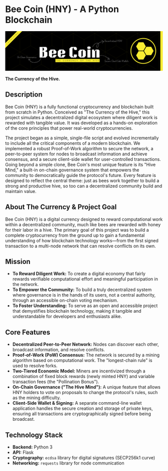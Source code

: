 # Bee Coin (HNY) - A Python Blockchain

![Bee Coin](assets/bee-coin-banner.png)

**The Currency of the Hive.**

## Description

Bee Coin (HNY) is a fully functional cryptocurrency and blockchain built from scratch in Python. Conceived as "The Currency of the Hive," this project simulates a decentralized digital ecosystem where diligent work is rewarded with tangible value. It was developed as a hands-on exploration of the core principles that power real-world cryptocurrencies.

The project began as a simple, single-file script and evolved incrementally to include all the critical components of a modern blockchain. We implemented a robust Proof-of-Work algorithm to secure the network, a peer-to-peer system for nodes to broadcast information and achieve consensus, and a secure client-side wallet for user-controlled transactions. Going beyond a simple clone, Bee Coin's most unique feature is its "Hive Mind," a built-in on-chain governance system that empowers the community to democratically guide the protocol's future. Every feature is designed to reflect the central theme: just as bees work together to build a strong and productive hive, so too can a decentralized community build and maintain value.

## About The Currency & Project Goal

Bee Coin (HNY) is a digital currency designed to reward computational work within a decentralized community, much like bees are rewarded with honey for their labor in a hive. The primary goal of this project was to build a complete cryptocurrency from the ground up to gain a fundamental understanding of how blockchain technology works—from the first signed transaction to a multi-node network that can resolve conflicts on its own.

## Mission

* **To Reward Diligent Work:** To create a digital economy that fairly rewards verifiable computational effort and meaningful participation in the network.
* **To Empower the Community:** To build a truly decentralized system where governance is in the hands of its users, not a central authority, through an accessible on-chain voting mechanism.
* **To Foster Understanding:** To serve as an open and accessible project that demystifies blockchain technology, making it tangible and understandable for developers and enthusiasts alike.

## Core Features

* **Decentralized Peer-to-Peer Network:** Nodes can discover each other, broadcast information, and resolve conflicts.
* **Proof-of-Work (PoW) Consensus:** The network is secured by a mining algorithm based on computational work. The "longest-chain rule" is used to resolve forks.
* **Two-Tiered Economic Model:** Miners are incentivized through a combination of fixed block rewards (newly minted HNY) and variable transaction fees (the "Pollination Bonus").
* **On-Chain Governance ("The Hive Mind"):** A unique feature that allows HNY holders to vote on proposals to change the protocol's rules, such as the mining difficulty.
* **Client-Side Wallet & Signing:** A separate command-line wallet application handles the secure creation and storage of private keys, ensuring all transactions are cryptographically signed before being broadcast.

## Technology Stack

* **Backend:** Python 3
* **API:** Flask
* **Cryptography:** `ecdsa` library for digital signatures (SECP256k1 curve)
* **Networking:** `requests` library for node communication
